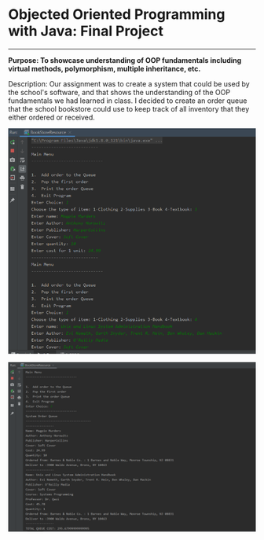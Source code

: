 # Objected Oriented Programming with Java: Final Project
****
**Purpose: To showcase understanding of OOP fundamentals including virtual methods, polymorphism, multiple inheritance, etc.**

Description: Our assignment was to create a system that could be used by the school's software, and that shows the understanding of
the OOP fundamentals we had learned in class. I decided to create an order queue that the school bookstore could use to keep track of all inventory
that they either ordered or received.

![](assets_readme/bookstore1.PNG)

![](assets_readme/bookstore2.PNG)
